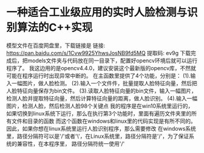 # 一种适合工业级应用的实时人脸检测与识别算法的C++实现
模型文件在百度网盘里，下载链接是
链接: https://pan.baidu.com/s/1Cvw9925YhwsJosNB9fd5MQ 提取码: ev9g
下载完成后，把models文件夹与代码放在同一目录下，配置好opencv环境后就可以运行程序了。
我这边用的是opencv4.4.0，建议安装这个最新版的opencv库，不然就可能在程序运行时出现异常中断的。
在主函数里提供了4个功能，分别是：
(1).输入一幅图片，做人脸检测。
(2).输入一个文件件，批量提取人脸特征向量，然后把人脸特征向量保存为bin文件。
(3).读取人脸特征向量的bin文件，输入一幅图片，检测人脸并提取特征向量，然后计算特征向量的距离，做人脸识别。
(4).输入一幅图片，检测人脸，然后检测人脸98个关键点
我的程序是在win10系统里运行的，如果切换到linux系统下运行，那么在执行第3个功能时，里面有遍历文件夹里的所有文件和目录的函数
而这个函数在windows和linux里的代码实现是有所不同的。因此，如果你想在linux系统里运行人脸识别程序，那么需要修改
在windows系统里，路径分隔符可以是'/'或者'\\'，在Linux系统里，路径分隔符是'/'，为了保证系统的兼容性，在本程序里，
路径分隔符统一使用'/'
